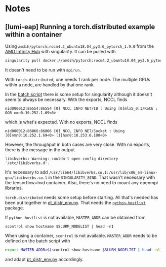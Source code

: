 # Notes

## [lumi-eap] Running a torch.distributed example within a container

Using `amdih/pytorch:rocm4.2_ubuntu18.04_py3.6_pytorch_1.9.0` from the [AMD Infinity Hub](https://www.amd.com/en/technologies/infinity-hub/pytorch)
with singularity. It can be pulled with

```bash
singularity pull docker://amdih/pytorch:rocm4.2_ubuntu18.04_py3.6_pytorch_1.9.0
```

It doesn't need to be run with `mpirun`.

With `torch.distributed`, one needs 1 rank per node.
The multiple GPUs within a node, are handled by that one rank.

In the [batch script](run-singularity.sh) there is some setup for singularity although it doesn't seem to
always be necessary. With the exports, NCCL finds
```
nid000012:86554:86554 [0] NCCL INFO NET/IB : Using [0]mlx5_0:1/RoCE ; OOB nmn0:10.252.1.69<0>
```
which is what's expected. With no exports, NCCL finds
```
nid000012:86066:86066 [0] NCCL INFO NET/Socket : Using [0]nmn0:10.252.1.69<0> [1]hsn0:10.253.6.188<0>
```
However, the throughput in both cases are very close.
With no exports, there is the message in the output
```
libibverbs: Warning: couldn't open config directory '/etc/libibverbs.d'.
```

It's necessary to add `/usr/lib64/libibverbs.so.1:/usr/lib/x86_64-linux-gnu/libibverbs.so.1` in the `SINGULARITY_BIND`. That wasn't
necessary with the tensorflow+hvd container. Also, there's no need to mount any openmpi libraries.

`torch.distributed` needs some setup before starting. All that's needed has been put together in [pt_distr_env.py](pt_distr_env.py).
That needs the [`python-hostlist`](https://pypi.org/project/python-hostlist) package.

If `python-hostlist` is not available, `MASTER_ADDR` can be obtained from
```
scontrol show hostname $SLURM_NODELIST | head -n1
```
When using a container, `scontrol` is not available. `MASTER_ADDR` needs to be defined on the batch script with
```bash
export MASTER_ADDR=$(scontrol show hostname $SLURM_NODELIST | head -n1)
```
and adapt [pt_distr_env.py](pt_distr_env.py) accordingly.
